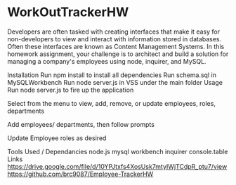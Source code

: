 # WorkOutTrackerHW
Developers are often tasked with creating interfaces that make it easy for non-developers to view and interact with information stored in databases. Often these interfaces are known as Content Management Systems. In this homework assignment, your challenge is to architect and build a solution for managing a company's employees using node, inquirer, and MySQL.

Installation
Run npm install to install all dependencies
Run schema.sql in MySQLWorkbench
Run node server.js in VSS under the main folder
Usage
Run node server.js to fire up the application

Select from the menu to view, add, remove, or update employees, roles, departments



Add employees/ departments, then follow prompts



Update Employee roles as desired



Tools Used / Dependancies
node.js
mysql workbench
inquirer
console.table
Links
https://drive.google.com/file/d/10YPJtxfs4XosUsk7mtyIWjTCdpR_ptu7/view
https://github.com/brc9087/Employee-TrackerHW

